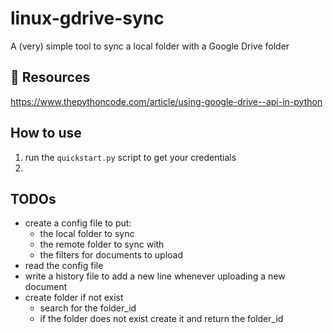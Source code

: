 # linux-gdrive-sync
A (very) simple tool to sync a local folder with a Google Drive folder

## 📔 Resources
https://www.thepythoncode.com/article/using-google-drive--api-in-python

## How to use

1. run the `quickstart.py` script to get your credentials
2. 



## TODOs

- create a config file to put:
    - the local folder to sync
    - the remote folder to sync with
    - the filters for documents to upload
- read the config file
- write a history file to add a new line whenever uploading a new document
- create folder if not exist
    - search for the folder_id
    - if the folder does not exist create it and return the folder_id

